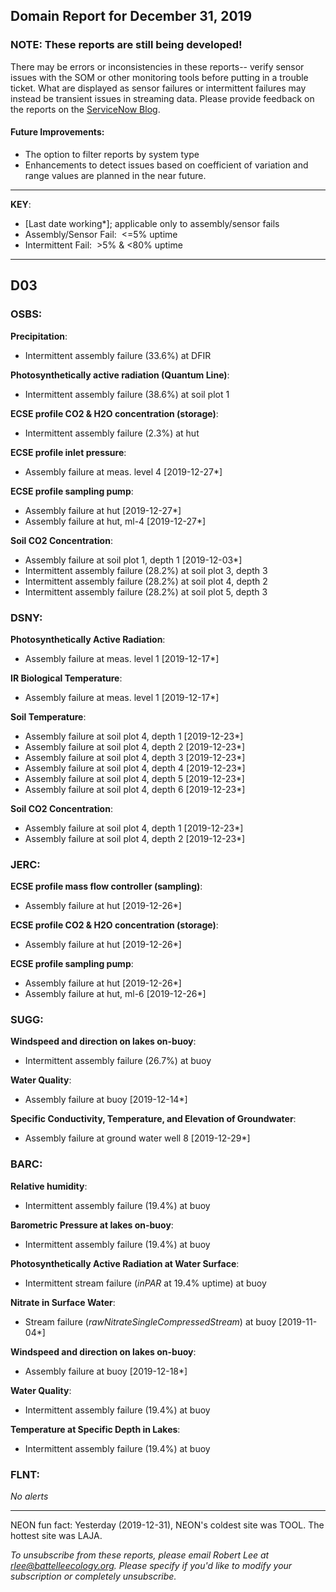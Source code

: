 ## Domain Report for December 31, 2019


### NOTE: These reports are still being developed!
There may be errors or inconsistencies in these reports-- verify sensor issues with the SOM or other monitoring tools before putting in a trouble ticket. What are displayed as sensor failures or intermittent failures may instead be transient issues in streaming data.
Please provide feedback on the reports on the [ServiceNow Blog](https://neon.service-now.com/community?id=community_blog&sys_id=9b4fbe8adbed734017ecf9041d9619be).

#### Future Improvements: 
 - The option to filter reports by system type 
 - Enhancements to detect issues based on coefficient of variation and range values are planned in the near future.

***

**KEY**:

 - [Last date working*]; applicable only to assembly/sensor fails
 - Assembly/Sensor Fail:&nbsp;&nbsp;<=5% uptime
 - Intermittent Fail:&nbsp;&nbsp;>5% & <80% uptime

***
## D03

### OSBS:

**Precipitation**:
 - Intermittent assembly failure (33.6%) at DFIR

**Photosynthetically active radiation (Quantum Line)**:
 - Intermittent assembly failure (38.6%) at soil plot 1

**ECSE profile CO2 & H2O concentration (storage)**:
 - Intermittent assembly failure (2.3%) at hut

**ECSE profile inlet pressure**:
 - Assembly failure at meas. level 4 [2019-12-27*]

**ECSE profile sampling pump**:
 - Assembly failure at hut [2019-12-27*]
 - Assembly failure at hut, ml-4 [2019-12-27*]

**Soil CO2 Concentration**:
 - Assembly failure at soil plot 1, depth 1 [2019-12-03*]
 - Intermittent assembly failure (28.2%) at soil plot 3, depth 3
 - Intermittent assembly failure (28.2%) at soil plot 4, depth 2
 - Intermittent assembly failure (28.2%) at soil plot 5, depth 3

### DSNY:

**Photosynthetically Active Radiation**:
 - Assembly failure at meas. level 1 [2019-12-17*]

**IR Biological Temperature**:
 - Assembly failure at meas. level 1 [2019-12-17*]

**Soil Temperature**:
 - Assembly failure at soil plot 4, depth 1 [2019-12-23*]
 - Assembly failure at soil plot 4, depth 2 [2019-12-23*]
 - Assembly failure at soil plot 4, depth 3 [2019-12-23*]
 - Assembly failure at soil plot 4, depth 4 [2019-12-23*]
 - Assembly failure at soil plot 4, depth 5 [2019-12-23*]
 - Assembly failure at soil plot 4, depth 6 [2019-12-23*]

**Soil CO2 Concentration**:
 - Assembly failure at soil plot 4, depth 1 [2019-12-23*]
 - Assembly failure at soil plot 4, depth 2 [2019-12-23*]

### JERC:

**ECSE profile mass flow controller (sampling)**:
 - Assembly failure at hut [2019-12-26*]

**ECSE profile CO2 & H2O concentration (storage)**:
 - Assembly failure at hut [2019-12-26*]

**ECSE profile sampling pump**:
 - Assembly failure at hut [2019-12-26*]
 - Assembly failure at hut, ml-6 [2019-12-26*]

### SUGG:

**Windspeed and direction on lakes on-buoy**:
 - Intermittent assembly failure (26.7%) at buoy

**Water Quality**:
 - Assembly failure at buoy [2019-12-14*]

**Specific Conductivity, Temperature, and Elevation of Groundwater**:
 - Assembly failure at ground water well 8 [2019-12-29*]

### BARC:

**Relative humidity**:
 - Intermittent assembly failure (19.4%) at buoy

**Barometric Pressure at lakes on-buoy**:
 - Intermittent assembly failure (19.4%) at buoy

**Photosynthetically Active Radiation at Water Surface**:
 - Intermittent stream failure (_inPAR_ at 19.4% uptime) at buoy

**Nitrate in Surface Water**:
 - Stream failure (_rawNitrateSingleCompressedStream_) at buoy [2019-11-04*]

**Windspeed and direction on lakes on-buoy**:
 - Assembly failure at buoy [2019-12-18*]

**Water Quality**:
 - Intermittent assembly failure (19.4%) at buoy

**Temperature at Specific Depth in Lakes**:
 - Intermittent assembly failure (19.4%) at buoy

### FLNT:

_No alerts_

***
NEON fun fact: Yesterday (2019-12-31), NEON's coldest site was TOOL. The hottest site was LAJA.

_To unsubscribe from these reports, please email Robert Lee at rlee@battelleecology.org. Please specify if you'd like to modify your subscription or completely unsubscribe._
